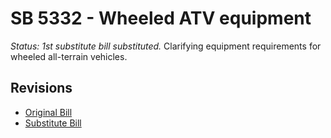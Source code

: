 # SB 5332 - Wheeled ATV equipment
*Status: 1st substitute bill substituted.*
Clarifying equipment requirements for wheeled all-terrain vehicles.

## Revisions
* [Original Bill](1/)
* [Substitute Bill](S/)